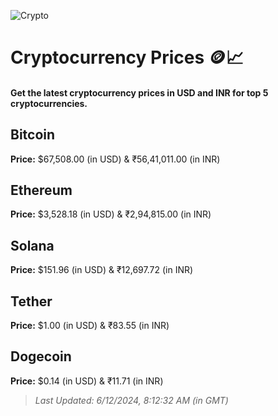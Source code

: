 
![Crypto](https://www.techguide.com.au/wp-content/uploads/2020/11/crypto3.jpeg)

# Cryptocurrency Prices 🪙📈

#### Get the latest cryptocurrency prices in USD and INR for top 5 cryptocurrencies.

## Bitcoin

**Price:** $67,508.00 (in USD) & ₹56,41,011.00 (in INR)

## Ethereum

**Price:** $3,528.18 (in USD) & ₹2,94,815.00 (in INR)

## Solana

**Price:** $151.96 (in USD) & ₹12,697.72 (in INR)

## Tether

**Price:** $1.00 (in USD) & ₹83.55 (in INR)

## Dogecoin

**Price:** $0.14 (in USD) & ₹11.71 (in INR)

> _Last Updated: 6/12/2024, 8:12:32 AM (in GMT)_
